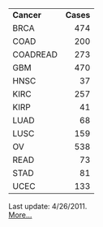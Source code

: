 <table width=150>
<tr>
<td><b>Cancer</b></th>
<td align=right><b>Cases</b></th>
</tr>

<tr>
<td class="Tips1" title="Breast carcinoma">BRCA</td>
<td style="text-align: right;">474</td>
</tr>
<tr>
<td class="Tips1" title="Colon adenocarcinoma">COAD</td>
<td style="text-align: right;">200</td>
</tr>
<tr>
<td class="Tips1" title="Merged Colon and Rectal adenocarcinoma">COADREAD</td>
<td style="text-align: right;">273</td>
</tr>
<tr>
<td class="Tips1" title="Glioblastoma multiforme">GBM</td>
<td style="text-align: right;">470</td>
</tr>
<tr>
<td class="Tips1" title="Head and neck squamous cell carcinoma">HNSC</td>
<td style="text-align: right;">37</td>
</tr>
<tr>
<td class="Tips1" title="Clear cell carcinoma">KIRC</td>
<td style="text-align: right;">257</td>
</tr>
<tr>
<td class="Tips1" title="Kidney papillary carcinoma">KIRP</td>
<td style="text-align: right;">41</td>
</tr>
<tr>
<td class="Tips1" title="Lung adenocarcinoma">LUAD</td>
<td style="text-align: right;">68</td>
</tr>
<tr>
<td class="Tips1" title="Lung squamous cell carcinoma">LUSC</td>
<td style="text-align: right;">159</td>
</tr>
<tr>
<td class="Tips1" title="Ovarian serous cystadenocarcinoma">OV</td>
<td style="text-align: right;">538</td>
</tr>
<tr>
<td class="Tips1" title="Rectal adenocarcinoma">READ</td>
<td style="text-align: right;">73</td>
</tr>
<tr>
<td class="Tips1" title="Stomach adenocarcinoma">STAD</td>
<td style="text-align: right;">81</td>
</tr>
<tr>
<td class="Tips1" title="Uterine corpus endometrial carcinoma">UCEC</td>
<td style="text-align: right;">133</td>
</tr>
</table>

<p>Last update: 4/26/2011.<br><a href="data_sets.jsp">More...</a></p>